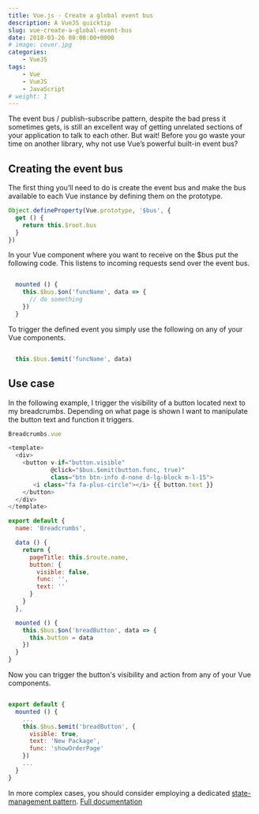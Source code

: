 ```yaml
---
title: Vue.js - Create a global event bus
description: A VueJS quicktip
slug: vue-create-a-global-event-bus
date: 2018-03-26 00:00:00+0000
# image: cover.jpg
categories:
    - VueJS
tags:
    - Vue
    - VueJS
    - JavaScript
# weight: 1
---
```


The event bus / publish-subscribe pattern, despite the bad press it sometimes gets, is still an excellent way of getting unrelated sections of your application to talk to each other. But wait! Before you go waste your time on another library, why not use Vue’s powerful built-in event bus?

## Creating the event bus

The first thing you’ll need to do is create the event bus and make the bus available to each Vue instance by defining them on the prototype.
```js
Object.defineProperty(Vue.prototype, '$bus', {
  get () {
    return this.$root.bus
  }
})
```
In your Vue component where you want to receive on the $bus put the following code. This listens to incoming requests send over the event bus.
```js

  mounted () {
    this.$bus.$on('funcName', data => {
      // do something
    })
  }
```
To trigger the defined event you simply use the following on any of your Vue components.
```js

  this.$bus.$emit('funcName', data)
```
## Use case

In the following example, I trigger the visibility of a button located next to my breadcrumbs. Depending on what page is shown I want to manipulate the button text and function it triggers.

```js
Breadcrumbs.vue

<template>
  <div>
    <button v-if="button.visible" 
            @click="$bus.$emit(button.func, true)" 
            class="btn btn-info d-none d-lg-block m-l-15">
       <i class="fa fa-plus-circle"></i> {{ button.text }}
    </button>
  </div>
</template>

export default {
  name: 'Breadcrumbs',

  data () {
    return {
      pageTitle: this.$route.name,
      button: {
        visible: false,
        func: '',
        text: ''
      }
    }
  },

  mounted () {
    this.$bus.$on('breadButton', data => {
      this.button = data
    })
  }
}
```
Now you can trigger the button's visibility and action from any of your Vue components.
```js

export default {
  mounted () {
    ...
    this.$bus.$emit('breadButton', {
      visible: true, 
      text: 'New Package',
      func: 'showOrderPage'
    })
    ...
  }
}
```

In more complex cases, you should consider employing a dedicated [state-management pattern](https://vuejs.org/v2/guide/state-management.html). 
[Full documentation](https://vuejs.org/v2/guide/components.html#Non-Parent-Child-Communication)